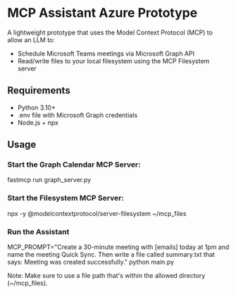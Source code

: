# MCP Assistant Azure Prototype

A lightweight prototype that uses the Model Context Protocol (MCP) to allow an LLM to:

- Schedule Microsoft Teams meetings via Microsoft Graph API
- Read/write files to your local filesystem using the MCP Filesystem server

## Requirements

- Python 3.10+
- .env file with Microsoft Graph credentials
- Node.js + npx

## Usage

### Start the Graph Calendar MCP Server:
fastmcp run graph_server.py

### Start the Filesystem MCP Server:
npx -y @modelcontextprotocol/server-filesystem ~/mcp_files

### Run the Assistant
MCP_PROMPT="Create a 30-minute meeting with [emails] today at 1pm and name the meeting Quick Sync.
Then write a file called summary.txt that says: Meeting was created successfully."  python main.py

Note: Make sure to use a file path that's within the allowed directory (~/mcp_files).